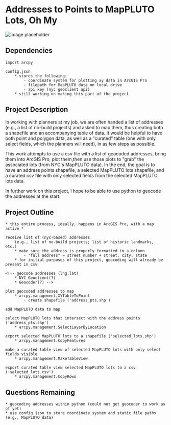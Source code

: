 # Addresses to Points to MapPLUTO Lots, Oh My

![image placeholder](http://i.imgur.com/KCDPWhM.gif)

## Dependencies

	import arcpy

	config.json
		* stores the following:
			- coordinate system for plotting xy data in ArcGIS Pro
			- filepath for MapPLUTO data on local drive
			- api key (nyc geoclient api)
		* still working on making this part of the project

## Project Description

In working with planners at my job, we are often handed a list of addresses (e.g., a list of no-build projects) and asked to map them, thus creating both a shapefile and an accompanying table of data. It would be helpful to have both point and polygon data, as well as a "curated" table (one with only select fields, which the planners will need), in as few steps as possible.

This work attempts to use a csv file with a list of geocoded addresses, bring them into ArcGIS Pro, plot them,then use those plots to "grab" the associated lots (from NYC's MapPLUTO data). In the end, the goal is to have an address points shapefile, a selected MapPLUTO lots shapefile, and a curated csv file with only selected fields from the selected MapPLUTO lots data.

In further work on this project, I hope to be able to use python to geocode the addresses at the start.

## Project Outline

	* this entire process, ideally, happens in ArcGIS Pro, with a map active *

	receive list of (nyc-based) addresses
		(e.g., list of no-build projects; list of historic landmarks, etc.)
		* make sure the address is properly formatted in a column
			- "full address" = street number + street, city, state
		* for initial purposes of this project, geocoding will already be present in csv

	<!-- geocode addresses (lng,lat)
		* NYC Geoclient(?)
		* Geocoder(?) -->

	plot geocoded addresses to map
		* arcpy.management.XYTableToPoint
			- create shapefile ('address_pts.shp')

	add MapPLUTO data to map

	select MapPLUTO lots that intersect with the address points ('address_pts.shp')
		* arcpy.management.SelectLayerByLocation

	export selected MapPLUTO lots to a shapefile ('selected_lots.shp')
		* arcpy.management.CopyFeatures

	make a curated table view of selected MapPLUTO lots with only select fields visible
		* arcpy.management.MakeTableView

	export curated table view selected MapPLUTO lots to a csv ('selected_lots.csv')
		* arcpy.management.CopyRows

## Questions Remaining

	* geocoding addresses within python (could not get geocoder to work as of yet)
	* use config.json to store coordinate system and static file paths (e.g., MapPLUTO data)


